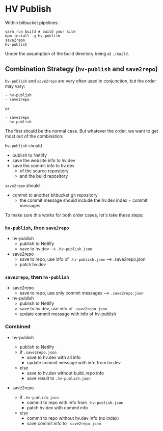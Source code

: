 HV Publish
==========

Within bitbucket pipelines:

```
yarn run build # build your site
npm install -g hv-publish
save2repo
hv-publish
```
Under the assumption of the build directory being at `./build`.

## Combination Strategy (`hv-publish` and `save2repo`)

`hv-publish` and `save2repo` are very often used in conjunction, but the order may vary:

    - hv-publish
    - save2repo

or

    - save2repo
    - hv-publish

The first should be the normal case. But whatever the order, we want to get most out of the combination:

`hv-publish` should
- publish to Netlify
- save the website info to hv.dev
- save the commit info to hv.dev
    - of the source repository
    - and the build repository

`save2repo` should
- commit to another bitbucket git repository
    - the commit message should include the hv.dev index + commit messages

To make sure this works for both order cases, let's take these steps:

### `hv-publish`, then `save2repo`

- hv-publish
    - publish to Netlify
    - save to hv.dev --> `.hv-publish.json`
- save2repo
    - save to repo, use info of `.hv-publish.json` --> .save2repo.json
    - patch hv.dev

### `save2repo`, then `hv-publish`

- save2repo
    - save to repo, use only commit messages --> `.save2repo.json`
- hv-publish
    - publish to Netlify
    - save to hv.dev, use info of `.save2repo.json`
    - update commit message with info of hv-publish

### Combined

- hv-publish
    - publish to Netlify
    - if `.save2repo.json`
        - save to hv.dev with all info
        - update commit message with info from hv.dev
    - else
        - save to hv.dev without build_repo info
        - save result to `.hv-publish.json`

- save2repo
    - if `.hv-publish.json`
        - commit to repo with info from `.hv-publish.json`
        - patch hv.dev with commit info
    - else
        - commit to repo without hv.dev info (no index)
        - save commit info to `.save2repo.json`



